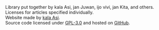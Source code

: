 Library put together by kala Asi, jan Juwan, ijo vivi, jan Kita, and others.  
Licenses for articles specified individually.  
Website made by [kala Asi](https://kala-asi.li.pona.la).  
Source code licensed under [GPL-3.0](https://www.gnu.org/licenses/gpl-3.0.html)
and hosted on [GitHub](https://github.com/kulupu-lapo/lipu).